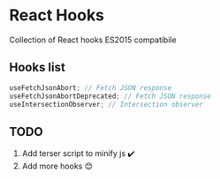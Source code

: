# React Hooks

Collection of React hooks ES2015 compatibile

## Hooks list

```js
useFetchJsonAbort; // Fetch JSON response
useFetchJsonAbortDeprecated; // Fetch JSON response
useIntersectionObserver; // Intersection observer
```

## TODO

1. Add terser script to minify js :heavy_check_mark:
2. Add more hooks :blush:
